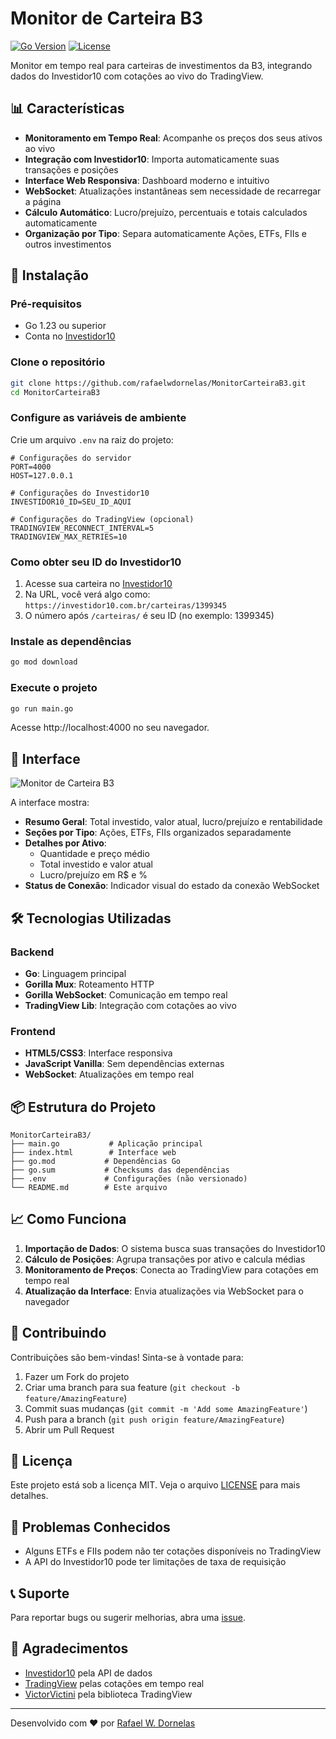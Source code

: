 # Monitor de Carteira B3

[![Go Version](https://img.shields.io/badge/Go-1.23+-blue.svg)](https://golang.org)
[![License](https://img.shields.io/badge/license-MIT-green.svg)](LICENSE)

Monitor em tempo real para carteiras de investimentos da B3, integrando dados do Investidor10 com cotações ao vivo do TradingView.

## 📊 Características

- **Monitoramento em Tempo Real**: Acompanhe os preços dos seus ativos ao vivo
- **Integração com Investidor10**: Importa automaticamente suas transações e posições
- **Interface Web Responsiva**: Dashboard moderno e intuitivo
- **WebSocket**: Atualizações instantâneas sem necessidade de recarregar a página
- **Cálculo Automático**: Lucro/prejuízo, percentuais e totais calculados automaticamente
- **Organização por Tipo**: Separa automaticamente Ações, ETFs, FIIs e outros investimentos

## 🚀 Instalação

### Pré-requisitos

- Go 1.23 ou superior
- Conta no [Investidor10](https://investidor10.com.br)

### Clone o repositório

```bash
git clone https://github.com/rafaelwdornelas/MonitorCarteiraB3.git
cd MonitorCarteiraB3
```

### Configure as variáveis de ambiente

Crie um arquivo `.env` na raiz do projeto:

```env
# Configurações do servidor
PORT=4000
HOST=127.0.0.1

# Configurações do Investidor10
INVESTIDOR10_ID=SEU_ID_AQUI

# Configurações do TradingView (opcional)
TRADINGVIEW_RECONNECT_INTERVAL=5
TRADINGVIEW_MAX_RETRIES=10
```

### Como obter seu ID do Investidor10

1. Acesse sua carteira no [Investidor10](https://investidor10.com.br)
2. Na URL, você verá algo como: `https://investidor10.com.br/carteiras/1399345`
3. O número após `/carteiras/` é seu ID (no exemplo: 1399345)

### Instale as dependências

```bash
go mod download
```

### Execute o projeto

```bash
go run main.go
```

Acesse http://localhost:4000 no seu navegador.

## 📱 Interface

![Monitor de Carteira B3](screenshot.png)

A interface mostra:

- **Resumo Geral**: Total investido, valor atual, lucro/prejuízo e rentabilidade
- **Seções por Tipo**: Ações, ETFs, FIIs organizados separadamente
- **Detalhes por Ativo**: 
  - Quantidade e preço médio
  - Total investido e valor atual
  - Lucro/prejuízo em R$ e %
- **Status de Conexão**: Indicador visual do estado da conexão WebSocket

## 🛠️ Tecnologias Utilizadas

### Backend
- **Go**: Linguagem principal
- **Gorilla Mux**: Roteamento HTTP
- **Gorilla WebSocket**: Comunicação em tempo real
- **TradingView Lib**: Integração com cotações ao vivo

### Frontend
- **HTML5/CSS3**: Interface responsiva
- **JavaScript Vanilla**: Sem dependências externas
- **WebSocket**: Atualizações em tempo real

## 📦 Estrutura do Projeto

```
MonitorCarteiraB3/
├── main.go           # Aplicação principal
├── index.html        # Interface web
├── go.mod           # Dependências Go
├── go.sum           # Checksums das dependências
├── .env             # Configurações (não versionado)
└── README.md        # Este arquivo
```

## 📈 Como Funciona

1. **Importação de Dados**: O sistema busca suas transações do Investidor10
2. **Cálculo de Posições**: Agrupa transações por ativo e calcula médias
3. **Monitoramento de Preços**: Conecta ao TradingView para cotações em tempo real
4. **Atualização da Interface**: Envia atualizações via WebSocket para o navegador

## 🤝 Contribuindo

Contribuições são bem-vindas! Sinta-se à vontade para:

1. Fazer um Fork do projeto
2. Criar uma branch para sua feature (`git checkout -b feature/AmazingFeature`)
3. Commit suas mudanças (`git commit -m 'Add some AmazingFeature'`)
4. Push para a branch (`git push origin feature/AmazingFeature`)
5. Abrir um Pull Request

## 📝 Licença

Este projeto está sob a licença MIT. Veja o arquivo [LICENSE](LICENSE) para mais detalhes.

## 🐛 Problemas Conhecidos

- Alguns ETFs e FIIs podem não ter cotações disponíveis no TradingView
- A API do Investidor10 pode ter limitações de taxa de requisição

## 📞 Suporte

Para reportar bugs ou sugerir melhorias, abra uma [issue](https://github.com/rafaelwdornelas/MonitorCarteiraB3/issues).

## 🙏 Agradecimentos

- [Investidor10](https://investidor10.com.br) pela API de dados
- [TradingView](https://tradingview.com) pelas cotações em tempo real
- [VictorVictini](https://github.com/VictorVictini) pela biblioteca TradingView

---

Desenvolvido com ❤️ por [Rafael W. Dornelas](https://github.com/rafaelwdornelas)
